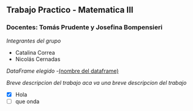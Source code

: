 ## Trabajo Practico - Matematica III
### Docentes: Tomás Prudente y Josefina Bompensieri
_*Integrantes del grupo*_
- Catalina Correa
- Nicolás Cernadas

_*DataFrame elegido*_
-[(nombre del dataframe)](https://www.google.com/?hl=es)

_*Breve descripcion del trabajo*_
_aca va una breve descripcion del trabajo_
- [x] Hola
- [ ] que onda